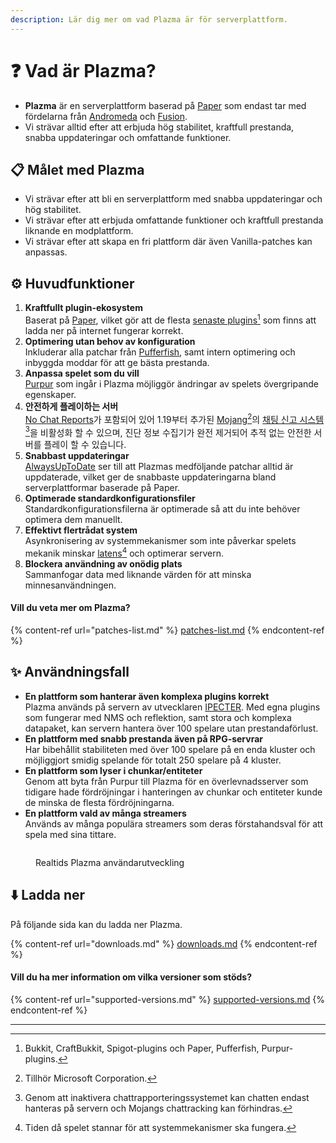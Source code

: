 ```yaml
---
description: Lär dig mer om vad Plazma är för serverplattform.
---
```


# ❓ Vad är Plazma?

- **Plazma** är en serverplattform baserad på [Paper](https://github.com/PaperMC/Paper) som endast tar med fördelarna från [Andromeda](https://github.com/EarendelArchived/Andromeda) och [Fusion](https://github.com/RuinedTechnologyUnify/Fusion).
- Vi strävar alltid efter att erbjuda hög stabilitet, kraftfull prestanda, snabba uppdateringar och omfattande funktioner.

## 📋 Målet med Plazma <a href="#id-1" id="id-1"></a>

- Vi strävar efter att bli en serverplattform med snabba uppdateringar och hög stabilitet.
- Vi strävar efter att erbjuda omfattande funktioner och kraftfull prestanda liknande en modplattform.
- Vi strävar efter att skapa en fri plattform där även Vanilla-patches kan anpassas.

## ⚙️ Huvudfunktioner <a href="#id-2" id="id-2"></a>

1. **Kraftfullt plugin-ekosystem**\
   Baserat på [Paper](https://github.com/PaperMC/Paper), vilket gör att de flesta [senaste plugins](#user-content-fn-1)[^1] som finns att ladda ner på internet fungerar korrekt.
2. **Optimering utan behov av konfiguration**\
   Inkluderar alla patchar från [Pufferfish](https://github.com/pufferfish-gg/Pufferfish), samt intern optimering och inbyggda moddar för att ge bästa prestanda.
3. **Anpassa spelet som du vill**\
   [Purpur](https://github.com/PurpurMC/Purpur) som ingår i Plazma möjliggör ändringar av spelets övergripande egenskaper.
4. **안전하게 플레이하는 서버**\
   [No Chat Reports](https://github.com/Aizistral-Studios/No-Chat-Reports)가 포함되어 있어 1.19부터 추가된 [Mojang](#user-content-fn-2)[^2]의 [채팅 신고 시스템](#user-content-fn-3)[^3]을 비활성화 할 수 있으며, 진단 정보 수집기가 완전 제거되어 추적 없는 안전한 서버를 플레이 할 수 있습니다.
5. **Snabbast uppdateringar**\
   [AlwaysUpToDate](https://github.com/PlazmaMC/AlwaysUpToDate) ser till att Plazmas medföljande patchar alltid är uppdaterade, vilket ger de snabbaste uppdateringarna bland serverplattformar baserade på Paper.
6. **Optimerade standardkonfigurationsfiler**\
   Standardkonfigurationsfilerna är optimerade så att du inte behöver optimera dem manuellt.
7. **Effektivt flertrådat system**\
   Asynkronisering av systemmekanismer som inte påverkar spelets mekanik minskar [latens](#user-content-fn-4)[^4] och optimerar servern.
8. **Blockera användning av onödig plats**\
   Sammanfogar data med liknande värden för att minska minnesanvändningen.

#### Vill du veta mer om Plazma? <a href="#etc-1" id="etc-1"></a>

{% content-ref url="patches-list.md" %}
[patches-list.md](patches-list.md)
{% endcontent-ref %}

## ✨ Användningsfall <a href="#id-3" id="id-3"></a>

- **En plattform som hanterar även komplexa plugins korrekt**\
  Plazma används på servern av utvecklaren [IPECTER](https://github.com/IPECTER). Med egna plugins som fungerar med NMS och reflektion, samt stora och komplexa datapaket, kan servern hantera över 100 spelare utan prestandaförlust.
- **En plattform med snabb prestanda även på RPG-servrar**\
  Har bibehållit stabiliteten med över 100 spelare på en enda kluster och möjliggjort smidig spelande för totalt 250 spelare på 4 kluster.
- **En plattform som lyser i chunkar/entiteter**\
  Genom att byta från Purpur till Plazma för en överlevnadsserver som tidigare hade fördröjningar i hanteringen av chunkar och entiteter kunde de minska de flesta fördröjningarna.
- **En plattform vald av många streamers**\
  Används av många populära streamers som deras förstahandsval för att spela med sina tittare.

<figure>
   <img src="https://badge.plazmamc.org/internal/bstats" alt="">
   
   <figcaption><p>Realtids Plazma användarutveckling</p></figcaption>
</figure>

## ⬇️ Ladda ner

På följande sida kan du ladda ner Plazma.

{% content-ref url="downloads.md" %}
[downloads.md](downloads.md)
{% endcontent-ref %}

#### Vill du ha mer information om vilka versioner som stöds?

{% content-ref url="supported-versions.md" %}
[supported-versions.md](supported-versions.md)
{% endcontent-ref %}

***

[^1]: Bukkit, CraftBukkit, Spigot-plugins och Paper, Pufferfish, Purpur-plugins.

[^2]: Tillhör Microsoft Corporation.

[^3]: Genom att inaktivera chattrapporteringssystemet kan chatten endast hanteras på servern och Mojangs chattracking kan förhindras.

[^4]: Tiden då spelet stannar för att systemmekanismer ska fungera.
